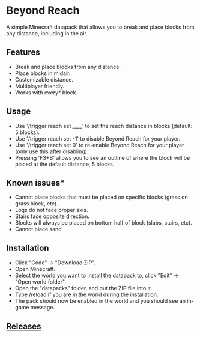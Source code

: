 # Beyond Reach
A simple Minecraft datapack that allows you to break and place blocks from any distance, including in the air.

## Features
* Break and place blocks from any distance.
* Place blocks in midair.
* Customizable distance.
* Multiplayer friendly.
* Works with every* block.

## Usage
* Use '/trigger reach set ____' to set the reach distance in blocks (default: 5 blocks).
* Use '/trigger reach set -1' to disable Beyond Reach for your player.
* Use '/trigger reach set 0' to re-enable Beyond Reach for your player (only use this after disabling).
* Pressing 'F3+B' allows you to see an outline of where the block will be placed at the default distance, 5 blocks.

## Known issues*
* Cannot place blocks that must be placed on specific blocks (grass on grass block, etc).
* Logs do not face proper axis.
* Stairs face opposite direction.
* Blocks will always be placed on bottom half of block (slabs, stairs, etc).
* Cannot place sand

## Installation
* Click "Code" -> "Download ZIP".
* Open Minecraft.
* Select the world you want to install the datapack to, click "Edit" -> "Open world folder".
* Open the "datapacks" folder, and put the ZIP file into it.
* Type /reload if you are in the world during the installation.
* The pack should now be enabled in the world and you should see an in-game message.

## [Releases](https://github.com/TechnoBro03/BeyondReach/releases)
